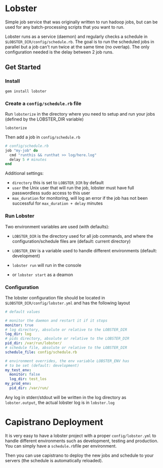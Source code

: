 Lobster
=======

Simple job service that was originally written to run hadoop jobs, but can be 
used for any batch-processing scripts that you want to run.

Lobster runs as a service (daemon) and regularly checks a schedule in 
`$LOBSTER_DIR/config/schedule.rb`. The goal is to run the scheduled jobs in 
parallel but a job can't run twice at the same time (no overlap). The only 
configuration needed is the delay between 2 job runs.

Get Started
------------

### Install

    gem install lobster

### Create a `config/schedule.rb` file

Run `lobsterize` in the directory where you need to setup and run your jobs 
(defined by the LOBSTER_DIR variable)

    lobsterize

Then add a job in `config/schedule.rb`

~~~~~ ruby
# config/schedule.rb
job "my-job" do
  cmd "runthis && runthat >> log/here.log"
  delay 5 # minutes
end
~~~~~

Additional settings:

- `directory` this is set to `LOBSTER_DIR` by default
- `user` the Unix user that will run the job, lobster must have full 
  passwordless sudo access to this user
- `max_duration` for monitoring, will log an error if the job has not been 
  successful for `max_duration + delay` minutes

### Run Lobster

Two environment variables are used (with defaults):

- `LOBSTER_DIR` is the directory used for all job commands, and where the 
  configuration/schedule files are (default: current 
  directory)
- `LOBSTER_ENV` is a variable used to handle different environments (default: 
  development)

- `lobster run` will run in the console
- or `lobster start` as a deamon

### Configuration

The lobster configuration file should be located in 
`$LOBSTER_DIR/config/lobster.yml` and has the following layout

~~~~ yaml
# default values

# monitor the daemon and restart it if it stops
monitor: true
# log directory, absolute or relative to the LOBSTER_DIR
log_dir: log
# pids directory, absolute or relative to the LOBSTER_DIR
pid_dir: /var/run/lobster/
# schedule file, absolute or relative to the LOBSTER_DIR
schedule_file: config/schedule.rb

# environment overrides, the env variable LOBSTER_ENV has 
# to be set (default: development)
my_test_env:
  monitor: false
  log_dir: test_los
my_prod_env:
  pid_dir: /var/run/
~~~~

Any log in stderr/stdout will be written in the log directory as 
`lobster.output`, the actual lobster log is in `lobster.log`

Capistrano Deployment
=====================

It is very easy to have a lobster project with a proper `config/lobster.yml` to 
handle different environments such as development, testing and production. You 
can simply have a `schedule.rb`file per environment.

Then you can use capistrano to deploy the new jobs and schedule to your servers 
(the schedule is automatically reloaded).
